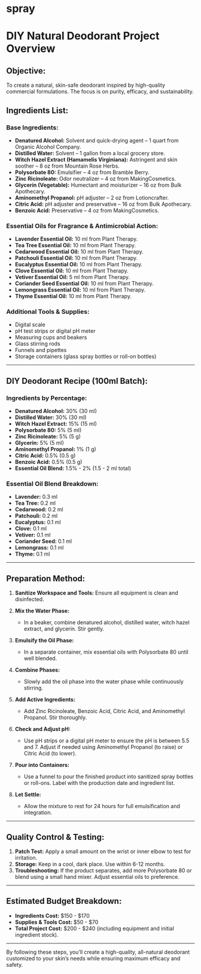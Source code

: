 # spray


# DIY Natural Deodorant Project Overview

## Objective:
To create a natural, skin-safe deodorant inspired by high-quality commercial formulations. The focus is on purity, efficacy, and sustainability.

## Ingredients List:

### Base Ingredients:
- **Denatured Alcohol:** Solvent and quick-drying agent – 1 quart from Organic Alcohol Company.
- **Distilled Water:** Solvent – 1 gallon from a local grocery store.
- **Witch Hazel Extract (Hamamelis Virginiana):** Astringent and skin soother – 8 oz from Mountain Rose Herbs.
- **Polysorbate 80:** Emulsifier – 4 oz from Bramble Berry.
- **Zinc Ricinoleate:** Odor neutralizer – 4 oz from MakingCosmetics.
- **Glycerin (Vegetable):** Humectant and moisturizer – 16 oz from Bulk Apothecary.
- **Aminomethyl Propanol:** pH adjuster – 2 oz from Lotioncrafter.
- **Citric Acid:** pH adjuster and preservative – 16 oz from Bulk Apothecary.
- **Benzoic Acid:** Preservative – 4 oz from MakingCosmetics.

### Essential Oils for Fragrance & Antimicrobial Action:
- **Lavender Essential Oil:** 10 ml from Plant Therapy.
- **Tea Tree Essential Oil:** 10 ml from Plant Therapy.
- **Cedarwood Essential Oil:** 10 ml from Plant Therapy.
- **Patchouli Essential Oil:** 10 ml from Plant Therapy.
- **Eucalyptus Essential Oil:** 10 ml from Plant Therapy.
- **Clove Essential Oil:** 10 ml from Plant Therapy.
- **Vetiver Essential Oil:** 5 ml from Plant Therapy.
- **Coriander Seed Essential Oil:** 10 ml from Plant Therapy.
- **Lemongrass Essential Oil:** 10 ml from Plant Therapy.
- **Thyme Essential Oil:** 10 ml from Plant Therapy.

### Additional Tools & Supplies:
- Digital scale
- pH test strips or digital pH meter
- Measuring cups and beakers
- Glass stirring rods
- Funnels and pipettes
- Storage containers (glass spray bottles or roll-on bottles)

---

## DIY Deodorant Recipe (100ml Batch):

### Ingredients by Percentage:
- **Denatured Alcohol:** 30% (30 ml)
- **Distilled Water:** 30% (30 ml)
- **Witch Hazel Extract:** 15% (15 ml)
- **Polysorbate 80:** 5% (5 ml)
- **Zinc Ricinoleate:** 5% (5 g)
- **Glycerin:** 5% (5 ml)
- **Aminomethyl Propanol:** 1% (1 g)
- **Citric Acid:** 0.5% (0.5 g)
- **Benzoic Acid:** 0.5% (0.5 g)
- **Essential Oil Blend:** 1.5% - 2% (1.5 - 2 ml total)

### Essential Oil Blend Breakdown:
- **Lavender:** 0.3 ml
- **Tea Tree:** 0.2 ml
- **Cedarwood:** 0.2 ml
- **Patchouli:** 0.2 ml
- **Eucalyptus:** 0.1 ml
- **Clove:** 0.1 ml
- **Vetiver:** 0.1 ml
- **Coriander Seed:** 0.1 ml
- **Lemongrass:** 0.1 ml
- **Thyme:** 0.1 ml

---

## Preparation Method:

1. **Sanitize Workspace and Tools:** Ensure all equipment is clean and disinfected.

2. **Mix the Water Phase:**
   - In a beaker, combine denatured alcohol, distilled water, witch hazel extract, and glycerin. Stir gently.

3. **Emulsify the Oil Phase:**
   - In a separate container, mix essential oils with Polysorbate 80 until well blended.

4. **Combine Phases:**
   - Slowly add the oil phase into the water phase while continuously stirring.

5. **Add Active Ingredients:**
   - Add Zinc Ricinoleate, Benzoic Acid, Citric Acid, and Aminomethyl Propanol. Stir thoroughly.

6. **Check and Adjust pH:**
   - Use pH strips or a digital pH meter to ensure the pH is between 5.5 and 7. Adjust if needed using Aminomethyl Propanol (to raise) or Citric Acid (to lower).

7. **Pour into Containers:**
   - Use a funnel to pour the finished product into sanitized spray bottles or roll-ons. Label with the production date and ingredient list.

8. **Let Settle:**
   - Allow the mixture to rest for 24 hours for full emulsification and integration.

---

## Quality Control & Testing:

1. **Patch Test:** Apply a small amount on the wrist or inner elbow to test for irritation.
2. **Storage:** Keep in a cool, dark place. Use within 6-12 months.
3. **Troubleshooting:** If the product separates, add more Polysorbate 80 or blend using a small hand mixer. Adjust essential oils to preference.

---

## Estimated Budget Breakdown:

- **Ingredients Cost:** $150 - $170
- **Supplies & Tools Cost:** $50 - $70
- **Total Project Cost:** $200 - $240 (including equipment and initial ingredient stock).

---

By following these steps, you’ll create a high-quality, all-natural deodorant customized to your skin’s needs while ensuring maximum efficacy and safety.


